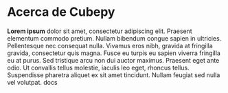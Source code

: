 # Acerca de Cubepy

**Lorem ipsum** dolor sit amet, consectetur adipiscing elit. Praesent elementum commodo pretium. Nullam bibendum congue sapien in ultricies. Pellentesque nec consequat nulla. Vivamus eros nibh, gravida at fringilla gravida, consectetur quis magna. Fusce eu turpis eu sapien viverra fringilla eu at purus. Sed tristique arcu non dui auctor maximus. Praesent eget ante odio. Ut convallis tellus molestie, iaculis leo eget, rhoncus tellus. Suspendisse pharetra aliquet ex sit amet tincidunt. Nullam feugiat sed nulla vel volutpat. docs



<!--stackedit_data:
eyJoaXN0b3J5IjpbMTMzODIzMDgyMyw0NjYyMjQyNjAsOTAxNT
M4MDk2LDI2ODIxNDYzNl19
-->